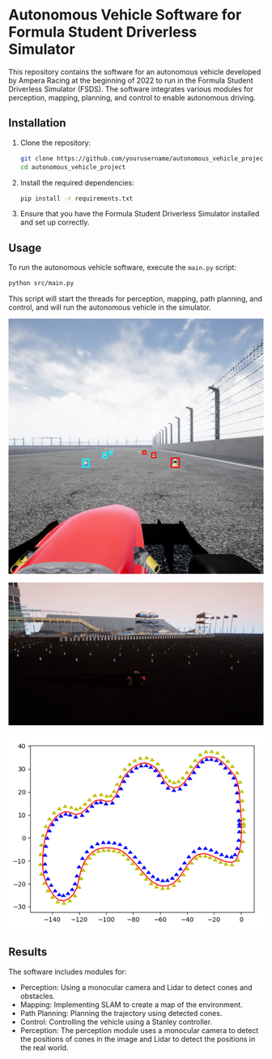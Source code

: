 # Autonomous Vehicle Software for Formula Student Driverless Simulator

This repository contains the software for an autonomous vehicle developed by Ampera Racing at the beginning of 2022 to run in the Formula Student Driverless Simulator (FSDS). The software integrates various modules for perception, mapping, planning, and control to enable autonomous driving.

## Installation

1. Clone the repository:

    ```bash
    git clone https://github.com/yourusername/autonomous_vehicle_project.git
    cd autonomous_vehicle_project
    ```

2. Install the required dependencies:

    ```bash
    pip install -r requirements.txt
    ```

3. Ensure that you have the Formula Student Driverless Simulator installed and set up correctly.

## Usage

To run the autonomous vehicle software, execute the `main.py` script:

```bash
python src/main.py
```

This script will start the threads for perception, mapping, path planning, and control, and will run the autonomous vehicle in the simulator.

![Computer Vision for Object Detection](imgs/car_view.png)

![Track view](imgs/map.png)

![SLAM result](imgs/slam.png)



## Results
The software includes modules for:

- Perception: Using a monocular camera and Lidar to detect cones and obstacles.
- Mapping: Implementing SLAM to create a map of the environment.
- Path Planning: Planning the trajectory using detected cones.
- Control: Controlling the vehicle using a Stanley controller.
- Perception: The perception module uses a monocular camera to detect the positions of cones in the image and Lidar to detect the positions in the real world.